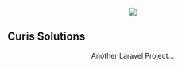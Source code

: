 <p align="center"><img src="https://laravel.com/assets/img/components/logo-laravel.svg"></p>

## Curis Solutions

<p align="center">Another Laravel Project...</p>
